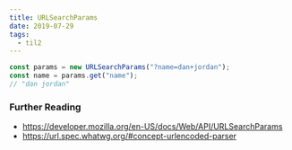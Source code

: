 ```yaml
---
title: URLSearchParams
date: 2019-07-29
tags:
  - til2
---
```


```js
const params = new URLSearchParams("?name=dan+jordan");
const name = params.get("name");
// "dan jordan"
```

### Further Reading

- https://developer.mozilla.org/en-US/docs/Web/API/URLSearchParams
- https://url.spec.whatwg.org/#concept-urlencoded-parser
